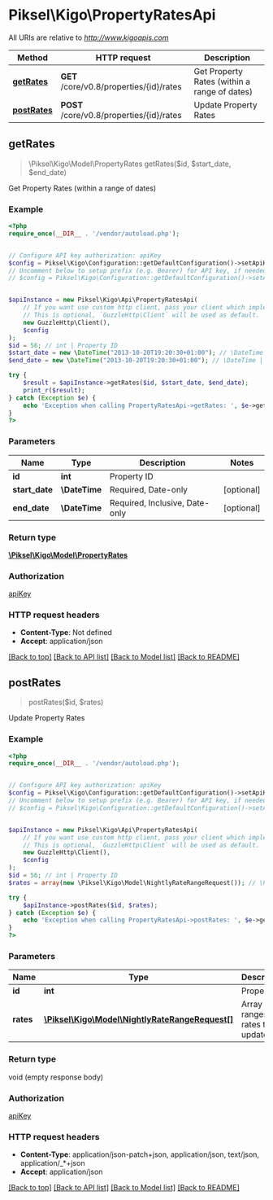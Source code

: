 # Piksel\Kigo\PropertyRatesApi

All URIs are relative to *http://www.kigoapis.com*

Method | HTTP request | Description
------------- | ------------- | -------------
[**getRates**](PropertyRatesApi.md#getRates) | **GET** /core/v0.8/properties/{id}/rates | Get Property Rates (within a range of dates)
[**postRates**](PropertyRatesApi.md#postRates) | **POST** /core/v0.8/properties/{id}/rates | Update Property Rates



## getRates

> \Piksel\Kigo\Model\PropertyRates getRates($id, $start_date, $end_date)

Get Property Rates (within a range of dates)

### Example

```php
<?php
require_once(__DIR__ . '/vendor/autoload.php');


// Configure API key authorization: apiKey
$config = Piksel\Kigo\Configuration::getDefaultConfiguration()->setApiKey('X-ApiKey', 'YOUR_API_KEY');
// Uncomment below to setup prefix (e.g. Bearer) for API key, if needed
// $config = Piksel\Kigo\Configuration::getDefaultConfiguration()->setApiKeyPrefix('X-ApiKey', 'Bearer');


$apiInstance = new Piksel\Kigo\Api\PropertyRatesApi(
    // If you want use custom http client, pass your client which implements `GuzzleHttp\ClientInterface`.
    // This is optional, `GuzzleHttp\Client` will be used as default.
    new GuzzleHttp\Client(),
    $config
);
$id = 56; // int | Property ID
$start_date = new \DateTime("2013-10-20T19:20:30+01:00"); // \DateTime | Required, Date-only
$end_date = new \DateTime("2013-10-20T19:20:30+01:00"); // \DateTime | Required, Inclusive, Date-only

try {
    $result = $apiInstance->getRates($id, $start_date, $end_date);
    print_r($result);
} catch (Exception $e) {
    echo 'Exception when calling PropertyRatesApi->getRates: ', $e->getMessage(), PHP_EOL;
}
?>
```

### Parameters


Name | Type | Description  | Notes
------------- | ------------- | ------------- | -------------
 **id** | **int**| Property ID |
 **start_date** | **\DateTime**| Required, Date-only | [optional]
 **end_date** | **\DateTime**| Required, Inclusive, Date-only | [optional]

### Return type

[**\Piksel\Kigo\Model\PropertyRates**](../Model/PropertyRates.md)

### Authorization

[apiKey](../../README.md#apiKey)

### HTTP request headers

- **Content-Type**: Not defined
- **Accept**: application/json

[[Back to top]](#) [[Back to API list]](../../README.md#documentation-for-api-endpoints)
[[Back to Model list]](../../README.md#documentation-for-models)
[[Back to README]](../../README.md)


## postRates

> postRates($id, $rates)

Update Property Rates

### Example

```php
<?php
require_once(__DIR__ . '/vendor/autoload.php');


// Configure API key authorization: apiKey
$config = Piksel\Kigo\Configuration::getDefaultConfiguration()->setApiKey('X-ApiKey', 'YOUR_API_KEY');
// Uncomment below to setup prefix (e.g. Bearer) for API key, if needed
// $config = Piksel\Kigo\Configuration::getDefaultConfiguration()->setApiKeyPrefix('X-ApiKey', 'Bearer');


$apiInstance = new Piksel\Kigo\Api\PropertyRatesApi(
    // If you want use custom http client, pass your client which implements `GuzzleHttp\ClientInterface`.
    // This is optional, `GuzzleHttp\Client` will be used as default.
    new GuzzleHttp\Client(),
    $config
);
$id = 56; // int | Property ID
$rates = array(new \Piksel\Kigo\Model\NightlyRateRangeRequest()); // \Piksel\Kigo\Model\NightlyRateRangeRequest[] | Array of ranges of rates to be updated

try {
    $apiInstance->postRates($id, $rates);
} catch (Exception $e) {
    echo 'Exception when calling PropertyRatesApi->postRates: ', $e->getMessage(), PHP_EOL;
}
?>
```

### Parameters


Name | Type | Description  | Notes
------------- | ------------- | ------------- | -------------
 **id** | **int**| Property ID |
 **rates** | [**\Piksel\Kigo\Model\NightlyRateRangeRequest[]**](../Model/NightlyRateRangeRequest.md)| Array of ranges of rates to be updated |

### Return type

void (empty response body)

### Authorization

[apiKey](../../README.md#apiKey)

### HTTP request headers

- **Content-Type**: application/json-patch+json, application/json, text/json, application/_*+json
- **Accept**: application/json

[[Back to top]](#) [[Back to API list]](../../README.md#documentation-for-api-endpoints)
[[Back to Model list]](../../README.md#documentation-for-models)
[[Back to README]](../../README.md)

